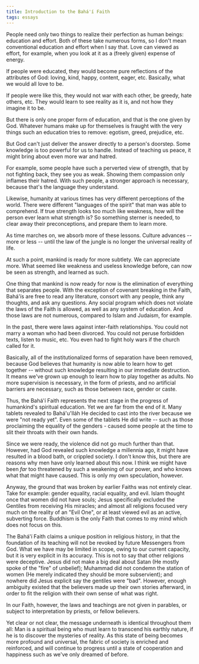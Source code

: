 ```yaml
---
title: Introduction to the Bahá'í Faith
tags: essays
---
```


People need only two things to realize their perfection as human beings:
education and effort.  Both of these take numerous forms, so I don't
mean conventional education and effort when I say that.  Love can viewed
as effort, for example, when you look at it as a (freely given) expense
of energy.

If people were educated, they would become pure reflections of the
attributes of God: loving, kind, happy, content, eager, etc.  Basically,
what we would all love to be.

If people were like this, they would not war with each other, be greedy,
hate others, etc.  They would learn to see reality as it is, and not how
they imagine it to be.

But there is only one proper form of education, and that is the one
given by God.  Whatever humans make up for themselves is fraught with
the very things such an education tries to remove: egotism, greed,
prejudice, etc.

But God can't just deliver the answer directly to a person's doorstep.
Some knowledge is too powerful for us to handle.  Instead of teaching us
peace, it might bring about even more war and hatred.

For example, some people have such a perverted view of strength, that by
not fighting back, they see you as weak.  Showing them compassion only
inflames their hatred.  With such people, a stronger approach is
necessary, because that's the language they understand.

Likewise, humanity at various times has very different perceptions of
the world.  There were different "languages of the spirit" that man was
able to comprehend.  If true strength looks too much like weakness, how
will the person ever learn what strength is?  So something sterner is
needed, to clear away their preconceptions, and prepare them to learn
more.

As time marches on, we absorb more of these lessons.  Culture advances
-- more or less -- until the law of the jungle is no longer the
universal reality of life.

At such a point, mankind is ready for more subtlety.  We can appreciate
more.  What seemed like weakness and useless knowledge before, can now
be seen as strength, and learned as such.

One thing that mankind is now ready for now is the elimination of
everything that separates people.  With the exception of covenant
breaking in the Faith, Bahá'ís are free to read any literature, consort
with any people, think any thoughts, and ask any questions.  Any social
program which does not violate the laws of the Faith is allowed, as well
as any system of education.  And those laws are not numerous, compared
to Islam and Judaism, for example.

In the past, there were laws against inter-faith relationships.  You
could not marry a woman who had been divorced.  You could not peruse
forbidden texts, listen to music, etc.  You even had to fight holy wars
if the church called for it.

Basically, all of the institutionalized forms of separation have been
removed, because God believes that humanity is now able to learn how to
get together -- without such knowledge resulting in our immediate
destruction.  It means we've grown up enough to learn how to play
together as adults.  No more supervision is necessary, in the form of
priests, and no artificial barriers are necessary, such as those between
race, gender or caste.

Thus, the Bahá'í Faith represents the next stage in the progress of
humankind's spiritual education.  Yet we are far from the end of it.
Many tablets revealed to Bahá'u'lláh He decided to cast into the river
because we were "not ready yet".  Even some of the tablets He did write
-- such as those proclaiming the equality of the genders - caused some
people at the time to slit their throats with their own hands.

Since we were ready, the violence did not go much further than that.
However, had God revealed such knowledge a millennia ago, it might have
resulted in a blood bath, or crippled society.  I don't know this, but
there are reasons why men have only learned about this now.  I think we
might have been *far* too threatened by such a weakening of our power, and
who knows what that might have caused.  This is only my own speculation,
however.

Anyway, the ground that was broken by earlier Faiths was not entirely
clear.  Take for example: gender equality, racial equality, and evil.
Islam thought once that women did not have souls; Jesus specifically
excluded the Gentiles from receiving His miracles; and almost all
religions focused very much on the reality of an "Evil One", or at least
viewed evil as an active, subverting force.  Buddhism is the only Faith
that comes to my mind which does not focus on this.

The Bahá'í Faith claims a unique position in religious history, in that
the foundation of its teaching will not be revoked by future Messengers
from God.  What we have may be limited in scope, owing to our current
capacity, but it is very explicit in its accuracy.  This is not to say
that other religions were deceptive.  Jesus did not make a big deal
about Satan (He mostly spoke of the "fire" of unbelief); Muhammad did
not condemn the station of women (He merely indicated they should be
more subservient); and nowhere did Jesus explicit say the gentiles were
"bad".  However, enough ambiguity existed that the believers made up
their own stories afterward, in order to fit the religion with their own
sense of what was right.

In our Faith, however, the laws and teachings are not given in parables,
or subject to interpretation by priests, or fellow believers.

Yet clear or not clear, the message underneath is identical throughout
them all: Man is a spiritual being who must learn to transcend his
earthly nature, if he is to discover the mysteries of reality.  As this
state of being becomes more profound and universal, the fabric of
society is enriched and reinforced, and will continue to progress until
a state of cooperation and happiness such as we've only dreamed of
before.


